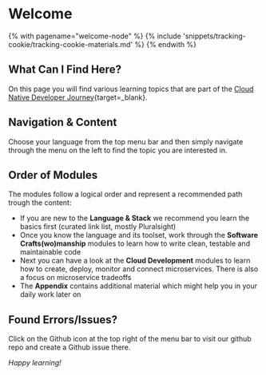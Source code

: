 # Welcome

<!-- TrackingCookie-->
{% with pagename="welcome-node" %}
  {% include 'snippets/tracking-cookie/tracking-cookie-materials.md' %}
{% endwith %}

## What Can I Find Here?

On this page you will find various learning topics that are part of the [Cloud Native Developer Journey](https://sap.sharepoint.com/sites/126802/SitePages/Cloud-Native-Developer-Journey.aspx){target=_blank}.

## Navigation & Content
Choose your language from the top menu bar and then simply navigate through the menu on the left to find the topic you are interested in.

## Order of Modules
The modules follow a logical order and represent a recommended path trough the content:

- If you are new to the **Language & Stack** we recommend you learn the basics first (curated link list, mostly Pluralsight)
- Once you know the language and its toolset, work through the **Software Crafts(wo)manship** modules to learn how to write clean, testable and maintainable code
- Next you can have a look at the **Cloud Development** modules to learn how to create, deploy, monitor and connect microservices. There is also a focus on microservice tradeoffs
- The **Appendix** contains additional material which might help you in your daily work later on


## Found Errors/Issues?
Click on the Github icon at the top right of the menu bar to visit our github repo and create a Github issue there.

_Happy learning!_
